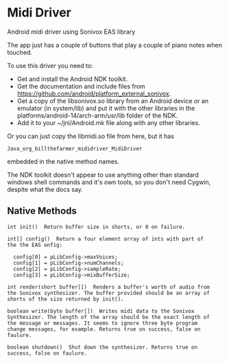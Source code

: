 Midi Driver
===========

Android midi driver using Sonivox EAS library

The app just has a couple of buttons that play a couple of piano notes when touched.

To use this driver you need to:

  * Get and install the Android NDK toolkit.
  * Get the documentation and include files from https://github.com/android/platform_external_sonivox.
  * Get a copy of the libsonivox.so library from an Android device or an emulator (in system/lib) and put it with the other libraries in the platforms/android-14/arch-arm/usr/lib folder of the NDK.
  * Add it to your ~/jni/Android.mk file along with any other libraries.

Or you can just copy the libmidi.so file from here, but it has

    Java_org_billthefarmer_mididriver_MidiDriver

embedded in the native method names.

The NDK toolkit doesn't appear to use anything other than standard windows shell commands and it's own tools, so you don't need Cygwin, despite what the docs say.

## Native Methods

	int init()  Return buffer size in shorts, or 0 on failure.
	
	int[] config()  Return a four element array of ints with part of
	the the EAS onfig:

      config[0] = pLibConfig->maxVoices;
      config[1] = pLibConfig->numChannels;
      config[2] = pLibConfig->sampleRate;
      config[3] = pLibConfig->mixBufferSize;

	int render(short buffer[])  Renders a buffer's worth of audio from
	the Sonivox synthesizer. The buffer provided should be an array of
	shorts of the size returned by init().

	boolean write(byte buffer[])  Writes midi data to the Sonivox
	Synthesizer. The length of the array should be the exact length of
	the message or messages. It seems to ignore three byte program
	change messages, for example. Returns true on success, false on
	faulure.

	boolean shutdown()  Shut down the synthesizer. Returns true on
	success, false on faulure.

